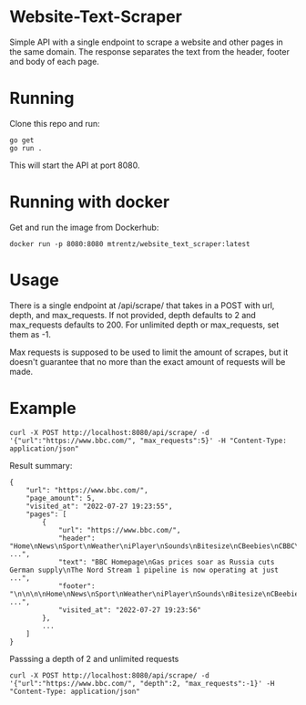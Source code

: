 # Website-Text-Scraper
Simple API with a single endpoint to scrape a website and other pages in the same domain. The response separates the text from the header, footer and body of each page.

# Running
Clone this repo and run:

```
go get
go run .
```

This will start the API at port 8080.

# Running with docker
Get and run the image from Dockerhub:
```
docker run -p 8080:8080 mtrentz/website_text_scraper:latest
```

# Usage
There is a single endpoint at /api/scrape/ that takes in a POST with url, depth, and max_requests. If not provided, depth defaults to 2 and max_requests defaults to 200. For unlimited depth or max_requests, set them as -1.

Max requests is supposed to be used to limit the amount of scrapes, but it doesn't guarantee that no more than the exact amount of requests will be made.

# Example
```
curl -X POST http://localhost:8080/api/scrape/ -d '{"url":"https://www.bbc.com/", "max_requests":5}' -H "Content-Type: application/json"
```

Result summary:
```
{
    "url": "https://www.bbc.com/",
    "page_amount": 5,
    "visited_at": "2022-07-27 19:23:55",
    "pages": [
        {
            "url": "https://www.bbc.com/",
            "header": "Home\nNews\nSport\nWeather\niPlayer\nSounds\nBitesize\nCBeebies\nCBBC\nFood\nHome\nNews\nSport\nReel\nWorklife ...",
            "text": "BBC Homepage\nGas prices soar as Russia cuts German supply\nThe Nord Stream 1 pipeline is now operating at just ...",
            "footer": "\n\n\n\nHome\nNews\nSport\nWeather\niPlayer\nSounds\nBitesize\nCBeebies\nCBBC\nFood\nHome\nNews\nSport\nReel\n ...",
            "visited_at": "2022-07-27 19:23:56"
        },
        ...
    ]
}
```

Passsing a depth of 2 and unlimited requests
```
curl -X POST http://localhost:8080/api/scrape/ -d '{"url":"https://www.bbc.com/", "depth":2, "max_requests":-1}' -H "Content-Type: application/json"
```
